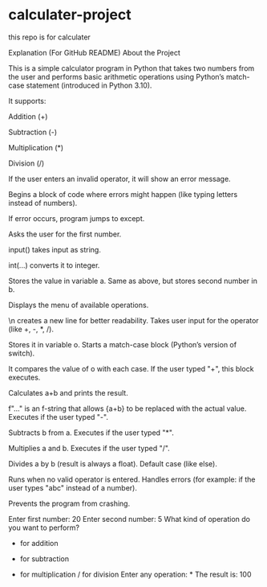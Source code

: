 # calculater-project
this repo is for calculater


 Explanation (For GitHub README)
 About the Project

This is a simple calculator program in Python that takes two numbers from the user and performs basic arithmetic operations using Python’s match-case statement (introduced in Python 3.10).

It supports:

Addition (+)

Subtraction (-)

Multiplication (*)

Division (/)

If the user enters an invalid operator, it will show an error message.

Begins a block of code where errors might happen (like typing letters instead of numbers).

If error occurs, program jumps to except.


Asks the user for the first number.

input() takes input as string.

int(...) converts it to integer.

Stores the value in variable a.
Same as above, but stores second number in b.

Displays the menu of available operations.

\n creates a new line for better readability.
Takes user input for the operator (like +, -, *, /).

Stores it in variable o.
Starts a match-case block (Python’s version of switch).

It compares the value of o with each case.
If the user typed "+", this block executes.

Calculates a+b and prints the result.

f"..." is an f-string that allows {a+b} to be replaced with the actual value.
Executes if the user typed "-".

Subtracts b from a.
Executes if the user typed "*".

Multiplies a and b.
Executes if the user typed "/".

Divides a by b (result is always a float).
Default case (like else).

Runs when no valid operator is entered.
Handles errors (for example: if the user types "abc" instead of a number).

Prevents the program from crashing.


Enter first number: 20
Enter second number: 5
What kind of operation do you want to perform?
+ for addition
- for subtraction
* for multiplication
/ for division
Enter any operation: *
The result is: 100
